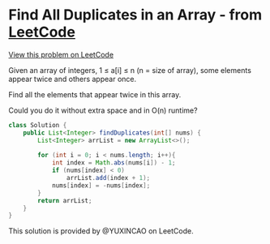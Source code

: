 # Find All Duplicates in an Array - from [LeetCode](https://leetcode.com)
[View this problem on LeetCode](https://leetcode.com/problems/find-all-duplicates-in-an-array/description/)

Given an array of integers, 1 ≤ a[i] ≤ n (n = size of array), some elements appear twice and others appear once.

Find all the elements that appear twice in this array.

Could you do it without extra space and in O(n) runtime?

```java
class Solution {
    public List<Integer> findDuplicates(int[] nums) {
        List<Integer> arrList = new ArrayList<>();
        
        for (int i = 0; i < nums.length; i++){
            int index = Math.abs(nums[i]) - 1;
            if (nums[index] < 0)
                arrList.add(index + 1);
            nums[index] = -nums[index];
        }
        return arrList;
    }
}
```

This solution is provided by @YUXINCAO on LeetCode.
